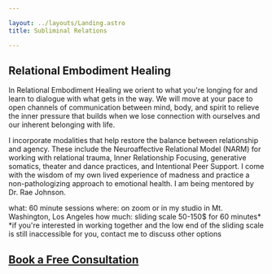```yaml
---

layout: ../layouts/Landing.astro
title: Subliminal Relations

---
```


## Relational Embodiment Healing

In Relational Embodiment Healing we orient to what you're longing for and learn to dialogue with what gets in the way. We will move at your pace to open channels of communication between mind, body, and spirit to relieve the inner pressure that builds when we lose connection with ourselves and our inherent belonging with life.

I incorporate modalities that help restore the balance between relationship and agency. These include the Neuroaffective Relational Model (NARM) for working with relational trauma, Inner Relationship Focusing, generative somatics, theater and dance practices, and Intentional Peer Support. I come with the wisdom of my own lived experience of madness and practice a non-pathologizing approach to emotional health. I am being mentored by Dr. Rae Johnson. 

what: 60 minute sessions
where: on zoom or in my studio in Mt. Washington, Los Angeles
how much: sliding scale 50-150$ for 60 minutes*
*if you're interested in working together and the low end of the sliding scale is still inaccessible for you, contact me to discuss other options 

## [Book a Free Consultation](https://calendly.com/subliminalrelations/30min)
